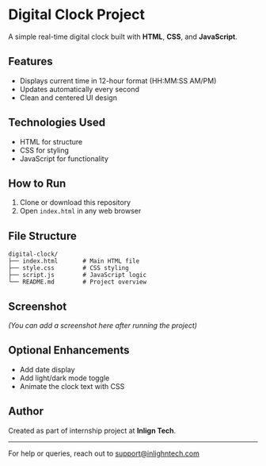 # Digital Clock Project

A simple real-time digital clock built with **HTML**, **CSS**, and **JavaScript**.

## Features
- Displays current time in 12-hour format (HH:MM:SS AM/PM)
- Updates automatically every second
- Clean and centered UI design

## Technologies Used
- HTML for structure
- CSS for styling
- JavaScript for functionality

## How to Run
1. Clone or download this repository
2. Open `index.html` in any web browser

## File Structure
```
digital-clock/
├── index.html       # Main HTML file
├── style.css        # CSS styling
├── script.js        # JavaScript logic
└── README.md        # Project overview
```

## Screenshot
*(You can add a screenshot here after running the project)*

## Optional Enhancements
- Add date display
- Add light/dark mode toggle
- Animate the clock text with CSS

## Author
Created as part of internship project at **Inlign Tech**.

---
For help or queries, reach out to [support@inlighntech.com](mailto:support@inlighntech.com)
